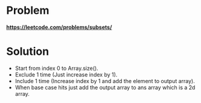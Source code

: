 # Problem

**https://leetcode.com/problems/subsets/**

# Solution

- Start from index 0 to Array.size().
- Exclude 1 time (Just increase index by 1).
- Include 1 time (Increase index by 1 and add the element to output array).
- When base case hits just add the output array to ans array which is a 2d array.
